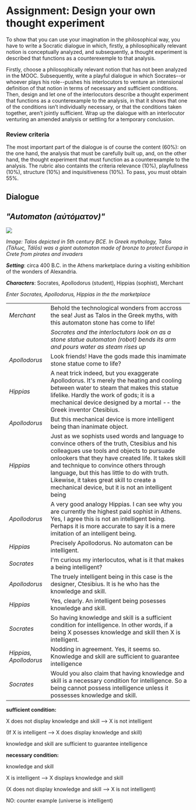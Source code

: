 
# Assignment: Design your own thought experiment

T​o show that you can use your imagination in the philosophical way, you have to write a Socratic dialogue in which, firstly, a philosophically relevant notion is conceptually analyzed, and subsequently, a thought experiment is described that functions as a counterexemple to that analysis.

Firstly, choose a philosophically relevant notion that has not been analyzed in the MOOC. Subsequently, write a playful dialogue in which Socrates--or whoever plays his role--pushes his interlocutors to venture an intensional definition of that notion in terms of necessary and sufficient conditions. Then, design and let one of the interlocutors describe a thought experiment that functions as a counterexample to the analysis, in that it shows that one of the conditions isn’t individually necessary, or that the conditions taken together, aren’t jointly sufficient. Wrap up the dialogue with an interlocutor venturing an amended analysis or settling for a temporary conclusion.

### Review criteria

T​he most important part of the dialogue is of course the content (60%): on the one hand, the analysis that must be carefully built up, and, on the other hand, the thought experiment that must function as a counterexample to the analysis. The rubric also containts the criteria relevance (10%), playfullness (10%), structure (10%) and inquisitiveness (10%). To pass, you must obtain 55%.

## Dialogue
## *"Automaton (αὐτόματον)"*

![](https://upload.wikimedia.org/wikipedia/commons/thumb/5/50/Vaso_di_Talos_particolare.JPG/220px-Vaso_di_Talos_particolare.JPG)  

*Image: Talos depicted in 5th century BCE. In Greek mythology, Talos (Τάλως, Tálōs) was a giant automaton made of bronze to protect Europa in Crete from pirates and invaders*
   
***Setting***: circa 400 B.C. in the Athens marketplace during a visiting exhibition of the wonders of Alexandria.

***Characters***: Socrates, Apollodorus (student), Hippias (sophist), Merchant

*Enter Socrates, Apollodorus, Hippias in the the marketplace*

|||
|---|---|
| *Merchant* | Behold the technological wonders from accross the sea! Just as Talos in the Greek myths, with this automaton stone has come to life! |
|| *Socrates and the interloctutors look on as a stone statue automaton (robot) bends its arm and pours water as steam rises up* |
| *Apollodorus* | Look friends! Have the gods made this inamimate stone statue come to life? |
| *Hippias* | A neat trick indeed, but you exaggerate Apollodorus. It's merely the heating and cooling between water to steam that makes this statue lifelike. Hardly the work of gods; it is a mechanical device designed by a mortal -- the Greek inventor Ctesibius. |
| *Apollodorus* | But this mechanical device is more intelligent being than inanimate object. |
| *Hippias* | Just as we sophists used words and language to convince others of the truth, Ctesibius and his colleagues use tools and objects to pursuade onlookers that they have created life. It takes skill and technique to convince others through language, but this has little to do with truth. Likewise, it takes great skill to create a mechanical device, but it is not an intelligent being |
| *Apollodorus* | A very good analogy Hippias. I can see why you are currently the highest paid sophist in Athens. Yes, I agree this is not an intelligent being. Perhaps it is more accurate to say it is a mere imitation of an intelligent being. |
| *Hippias* | Precisely Apollodorus. No automaton can be intelligent. |
| *Socrates* | I'm curious my interlocutos, what is it that makes a being intelligent? |
| *Apollodorus* | The truely intelligent being in this case is the designer, Ctesibius. It is he who has the knowledge and skill. |
| *Hippias* | Yes, clearly. An intelligent being posesses knowledge and skill. |       
| *Socrates* | So having knowledge and skill is a sufficient condition for intelligence. In other words, if a being X posesses knowledge and skill then X is intelligent. |
| *Hippias, Apollodorus* | Nodding in agreement. Yes, it seems so. Knowledge and skill are sufficient to guarantee intelligence |
| *Socrates* | Would you also claim that having knowledge and skill is a necessary condition for intelligence. So a being cannot possess intelligence unless it possesses knowledge and skill. | 



**sufficient condition:**

X does not display knowledge and skill --> X is not intelligent

(If X is intelligent --> X does display knowledge and skill)

knowledge and skill are sufficient to guarantee intelligence

**necessary condition:**

knowledge and skill

X is intelligent --> X displays knowledge and skill

(X does not display knowledge and skill --> X is not intelligent)



NO: counter example (universe is intelligent)







